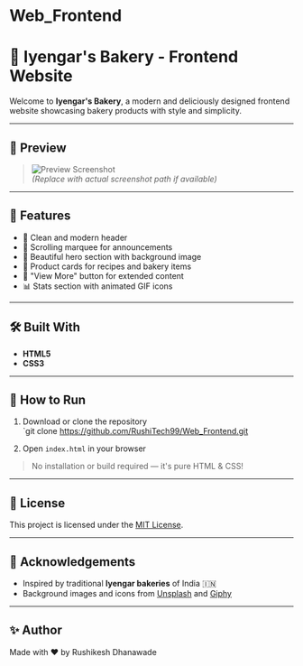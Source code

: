 # Web_Frontend
# 🍞 Iyengar's Bakery - Frontend Website

Welcome to **Iyengar's Bakery**, a modern and deliciously designed frontend website showcasing bakery products with style and simplicity.

---

## 📸 Preview

> ![Preview Screenshot](images/screenshot.png)  
*(Replace with actual screenshot path if available)*

---

## 🧁 Features

- 🧭 Clean and modern header
- 🧵 Scrolling marquee for announcements
- 🍰 Beautiful hero section with background image
- 🍪 Product cards for recipes and bakery items
- 🔘 "View More" button for extended content
- 📊 Stats section with animated GIF icons

---

## 🛠️ Built With

- **HTML5**
- **CSS3**


---

## 🚀 How to Run

1. Download or clone the repository  
   `git clone https://github.com/RushiTech99/Web_Frontend.git

2. Open `index.html` in your browser

> No installation or build required — it's pure HTML & CSS!

---


## 📝 License

This project is licensed under the [MIT License](LICENSE).

---

## 🙌 Acknowledgements

- Inspired by traditional **Iyengar bakeries** of India 🇮🇳
- Background images and icons from [Unsplash](https://unsplash.com) and [Giphy](https://giphy.com)

---

## ✨ Author

Made with ❤️ by Rushikesh Dhanawade


